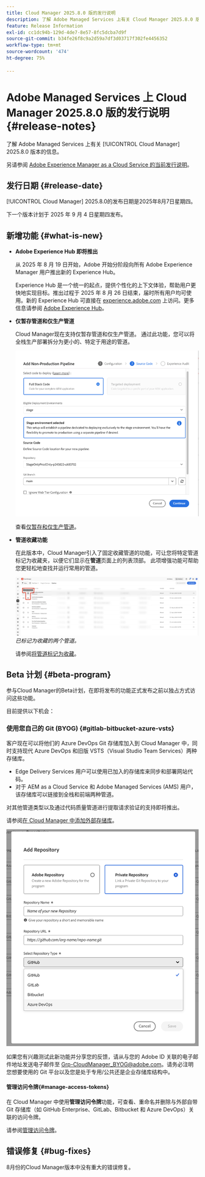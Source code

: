 ```yaml
---
title: Cloud Manager 2025.8.0 版的发行说明
description: 了解 Adobe Managed Services 上有关 Cloud Manager 2025.8.0 版本的信息。
feature: Release Information
exl-id: cc1dc94b-129d-4de7-8e57-8fc5dcba7d9f
source-git-commit: b34fe26f8c9a2d59a7df3d03717f302fe4456352
workflow-type: tm+mt
source-wordcount: '474'
ht-degree: 75%

---
```


# Adobe Managed Services 上 Cloud Manager 2025.8.0 版的发行说明 {#release-notes}

<!-- RELEASE WIKI  https://wiki.corp.adobe.com/display/DMSArchitecture/Cloud+Manager+2025.04.0+Release -->

了解 Adobe Managed Services 上有关 [!UICONTROL Cloud Manager] 2025.8.0 版本的信息。

另请参阅 [Adobe Experience Manager as a Cloud Service 的当前发行说明](https://experienceleague.adobe.com/zh-hans/docs/experience-manager-cloud-service/content/release-notes/home)。

## 发行日期 {#release-date}

[!UICONTROL Cloud Manager] 2025.8.0的发布日期是2025年8月7日星期四。

<!-- There are no significant new features or bug fixes in the May Cloud Manager release. -->

下一个版本计划于 2025 年 9 月 4 日星期四发布。

<!-- SAVE FOR FUTURE POSSIBLE USE There are no significant new features or bug fixes in the May Cloud Manager release. -->


## 新增功能 {#what-is-new}

* **Adobe Experience Hub 即将推出**

  从 2025 年 8 月 19 日开始，Adobe 开始分阶段向所有 Adobe Experience Manager 用户推出新的 Experience Hub。

  Experience Hub 是一个统一的起点，提供个性化的上下文体验，帮助用户更快地实现目标。推出过程于 2025 年 8 月 26 日结束，届时所有用户均可使用。新的 Experience Hub 可直接在 [experience.adobe.com](https://experience.adobe.com/) 上访问。更多信息请参阅 [Adobe Experience Hub](/help/experience-hub.md)。

* **仅暂存管道和仅生产管道**

  Cloud Manager现在支持仅暂存管道和仅生产管道。 通过此功能，您可以将全栈生产部署拆分为更小的、特定于用途的管道。<!-- This feature went into GA from Private beta in the June 5, 2025 CM release -->

  ![选择“全栈代码”单选按钮并选择暂存环境的情况下添加非生产管道对话框](/help/release-notes/assets/add-non-production-pipeline.png)

  查看[仅暂存和仅生产管道](/help/using/stage-prod-only.md)。

* **管道收藏功能**

  在此版本中，Cloud Manager引入了固定收藏管道的功能，可让您将特定管道标记为收藏夹，以便它们显示在&#x200B;**管道**&#x200B;页面上的列表顶部。 此项增强功能可帮助您更轻松地查找并运行常用的管道。<!-- CMGR-68293 -->

  ![标记为收藏的管道](/help/release-notes/assets/pipeline-favorites.png) *已标记为收藏的两个管道。*

  请参阅[将管道标记为收藏](/help/using/managing-pipelines.md#pipeline-favorites)。


## Beta 计划 {#beta-program}

参与Cloud Manager的Beta计划，在即将发布的功能正式发布之前以独占方式访问这些功能。

目前提供以下机会：


### 使用您自己的 Git (BYOG) {#gitlab-bitbucket-azure-vsts}

<!-- BOTH CS & AMS -->

客户现在可以将他们的 Azure DevOps Git 存储库加入到 Cloud Manager 中，同时支持现代 Azure DevOps 和旧版 VSTS（Visual Studio Team Services）两种存储库。

* Edge Delivery Services 用户可以使用已加入的存储库来同步和部署网站代码。
* 对于 AEM as a Cloud Service 和 Adobe Managed Services (AMS) 用户，该存储库可以链接到全栈和前端两种管道。

对其他管道类型以及通过代码质量管道进行提取请求验证的支持即将推出。

请参阅[在 Cloud Manager 中添加外部存储库](/help/managing-code/external-repositories.md)。

![添加“存储库”对话框](/help/release-notes/assets/azure-repo.png)

如果您有兴趣测试此新功能并分享您的反馈，请从与您的 Adobe ID 关联的电子邮件地址发送电子邮件至 [Grp-CloudManager_BYOG@adobe.com](mailto:grp-cloudmanager_byog@adobe.com)。请务必注明您想要使用的 Git 平台以及您是处于专用/公共还是企业存储库结构中。

#### 管理访问令牌{#manage-access-tokens}

在 Cloud Manager 中使用&#x200B;**管理访问令牌**&#x200B;功能，可查看、重命名并删除与外部自带 Git 存储库（如 GitHub Enterprise、GitLab、Bitbucket 和 Azure DevOps）关联的访问令牌。

请参阅[管理访问令牌](/help/managing-code/manage-access-tokens.md)。

<!-- If you are interested in testing this new feature and sharing your feedback, send an email to [Grp-CloudManager_BYOG@adobe.com](mailto:grp-cloudmanager_byog@adobe.com) from your email address associated with your Adobe ID. -->

## 错误修复 {#bug-fixes}

8月份的Cloud Manager版本中没有重大的错误修复。

<!--
Known Issues {#known-issues}

* A -->
